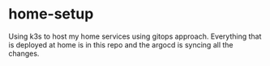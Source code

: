 # home-setup
Using k3s to host my home services using gitops approach. Everything that is deployed at home is in this repo and the argocd is syncing all the changes. 
